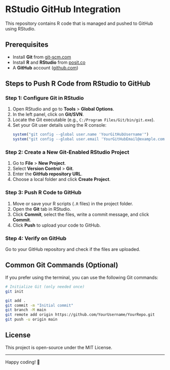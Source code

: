 # RStudio GitHub Integration

This repository contains R code that is managed and pushed to GitHub using RStudio.

## Prerequisites
- Install **Git** from [git-scm.com](https://git-scm.com/)
- Install **R** and **RStudio** from [posit.co](https://posit.co/download/rstudio-desktop/)
- A **GitHub** account ([github.com](https://github.com/))

## Steps to Push R Code from RStudio to GitHub

### Step 1: Configure Git in RStudio
1. Open RStudio and go to **Tools** > **Global Options**.
2. In the left panel, click on **Git/SVN**.
3. Locate the Git executable (e.g., `C:/Program Files/Git/bin/git.exe`).
4. Set your Git user details using the R console:
   ```r
   system("git config --global user.name 'YourGitHubUsername'")
   system("git config --global user.email 'YourGitHubEmail@example.com'")
   ```

### Step 2: Create a New Git-Enabled RStudio Project
1. Go to **File** > **New Project**.
2. Select **Version Control** > **Git**.
3. Enter the **GitHub repository URL**.
4. Choose a local folder and click **Create Project**.

### Step 3: Push R Code to GitHub
1. Move or save your R scripts (`.R` files) in the project folder.
2. Open the **Git** tab in RStudio.
3. Click **Commit**, select the files, write a commit message, and click **Commit**.
4. Click **Push** to upload your code to GitHub.

### Step 4: Verify on GitHub
Go to your GitHub repository and check if the files are uploaded.

## Common Git Commands (Optional)
If you prefer using the terminal, you can use the following Git commands:
```sh
# Initialize Git (only needed once)
git init

git add .
git commit -m "Initial commit"
git branch -M main
git remote add origin https://github.com/YourUsername/YourRepo.git
git push -u origin main
```

## License
This project is open-source under the MIT License.

---
Happy coding! 🚀
